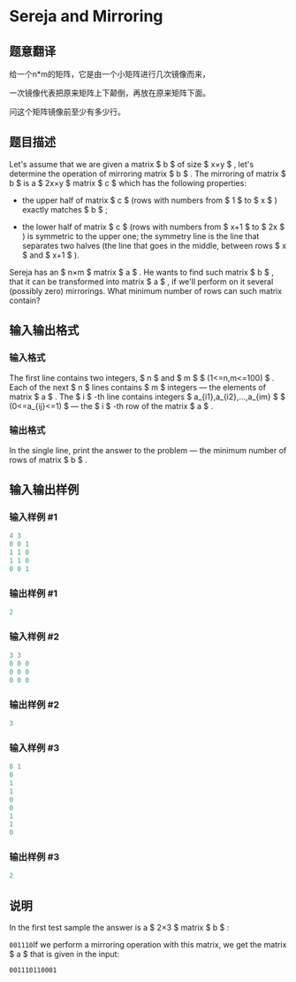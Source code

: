 # Sereja and Mirroring

## 题意翻译

给一个n*m的矩阵，它是由一个小矩阵进行几次镜像而来，

一次镜像代表把原来矩阵上下颠倒，再放在原来矩阵下面。

问这个矩阵镜像前至少有多少行。

## 题目描述

Let's assume that we are given a matrix $ b $ of size $ x×y $ , let's determine the operation of mirroring matrix $ b $ . The mirroring of matrix $ b $ is a $ 2x×y $ matrix $ c $ which has the following properties:

- the upper half of matrix $ c $ (rows with numbers from $ 1 $ to $ x $ ) exactly matches $ b $ ;

- the lower half of matrix $ c $ (rows with numbers from $ x+1 $ to $ 2x $ ) is symmetric to the upper one; the symmetry line is the line that separates two halves (the line that goes in the middle, between rows $ x $ and $ x+1 $ ).

Sereja has an $ n×m $ matrix $ a $ . He wants to find such matrix $ b $ , that it can be transformed into matrix $ a $ , if we'll perform on it several (possibly zero) mirrorings. What minimum number of rows can such matrix contain?

## 输入输出格式

### 输入格式

The first line contains two integers, $ n $ and $ m $ $ (1<=n,m<=100) $ . Each of the next $ n $ lines contains $ m $ integers — the elements of matrix $ a $ . The $ i $ -th line contains integers $ a_{i1},a_{i2},...,a_{im} $ $ (0<=a_{ij}<=1) $ — the $ i $ -th row of the matrix $ a $ .

### 输出格式

In the single line, print the answer to the problem — the minimum number of rows of matrix $ b $ .

## 输入输出样例

### 输入样例 #1

```cpp
4 3
0 0 1
1 1 0
1 1 0
0 0 1

```
### 输出样例 #1

```cpp
2

```
### 输入样例 #2

```cpp
3 3
0 0 0
0 0 0
0 0 0

```
### 输出样例 #2

```cpp
3

```
### 输入样例 #3

```cpp
8 1
0
1
1
0
0
1
1
0

```
### 输出样例 #3

```cpp
2

```
## 说明

In the first test sample the answer is a $ 2×3 $ matrix $ b $ :

`001110`If we perform a mirroring operation with this matrix, we get the matrix $ a $ that is given in the input:

`001110110001`

